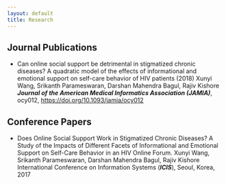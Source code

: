 ```yaml
---
layout: default
title: Research
---
```


## __Journal Publications__

* Can online social support be detrimental in stigmatized chronic diseases? A quadratic model of the effects of informational and emotional support on self-care behavior of HIV patients (2018) 
 Xunyi Wang, Srikanth Parameswaran, Darshan Mahendra Bagul, Rajiv Kishore ___Journal of the American Medical Informatics Association (JAMIA)___, ocy012, https://doi.org/10.1093/jamia/ocy012


## __Conference Papers__

* Does Online Social Support Work in Stigmatized Chronic Diseases? A Study of the Impacts of Different Facets of Informational and Emotional Support on Self-Care Behavior in an HIV Online Forum.
 Xunyi Wang, Srikanth Parameswaran, Darshan Mahendra Bagul, Rajiv Kishore  
International Conference on Information Systems (___ICIS___), Seoul, Korea, 2017
